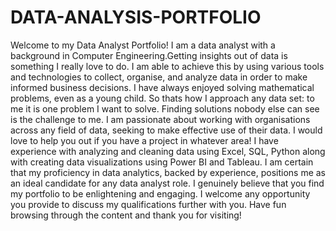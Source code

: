 # DATA-ANALYSIS-PORTFOLIO
Welcome to my Data Analyst Portfolio!
I am a data analyst with a background in Computer Engineering.Getting insights out of data is something I really love to do. I am able to achieve this by using various tools and technologies to collect, organise, and analyze data in order to make informed business decisions.
I have always enjoyed solving mathematical problems, even as a young child. So thats how I approach any data set: to me it is one problem I want to solve. Finding solutions nobody else can see is the challenge to me.
I am passionate about working with organisations across any field of data, seeking to make effective use of their data. I would love to help you out if you have a project in whatever area! I have experience with analyzing and cleaning data using Excel, SQL, Python along with creating data visualizations using Power BI and Tableau.
I am certain that my proficiency in data analytics, backed by experience, positions me as an ideal candidate for any data analyst role. I genuinely believe that you find my portfolio to be enlightening and engaging. I welcome any opportunity you provide to discuss my qualifications further with you.
Have fun browsing through the content and thank you for visiting!
